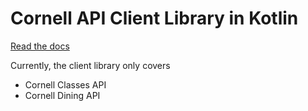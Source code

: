 # Cornell API Client Library in Kotlin

[Read the docs](https://docs.developersam.com/cornell-api-lib-kotlin/)

Currently, the client library only covers

- Cornell Classes API
- Cornell Dining API
